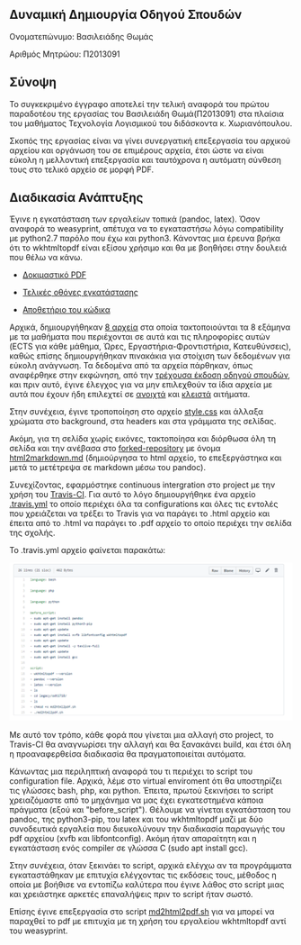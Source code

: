Δυναμική Δημιουργία Οδηγού Σπουδών
-----------------------------------------------------------------------------------------------------------------------------------
 Ονοματεπώνυμο: Βασιλειάδης Θωμάς
 
 Αριθμός Μητρώου: Π2013091
 
 Σύνοψη
-----------------------------------------------------------------------------------------------------------------------------------
Το συγκεκριμένο έγγραφο αποτελεί την τελική αναφορά του πρώτου παραδοτέου της εργασίας του Βασιλειάδη Θωμά(Π2013091) στα πλαίσια του μαθήματος Τεχνολογία Λογισμικού του διδάσκοντα κ. Χωριανόπουλου.

Σκοπός της εργασίας είναι να γίνει συνεργατική επεξεργασία του αρχικού αρχείου και οργάνωση του σε επιμέρους αρχεία, έτσι ώστε να είναι εύκολη η μελλοντική επεξεργασία και ταυτόχρονα η αυτόματη σύνθεση τους στο τελικό αρχείο σε μορφή PDF.

Διαδικασία Ανάπτυξης
-----------------------------------------------------------------------------------------------------------------------------------

Έγινε η εγκατάσταση των εργαλείων τοπικά (pandoc, latex). Όσον αναφορά το weasyprint, απέτυχα να το εγκαταστήσω λόγω compatibility με python2.7 παρόλο που έχω και python3. Κάνοντας μια έρευνα βρήκα ότι το wkhtmltopdf είναι εξίσου χρήσιμο και θα με βοηθήσει στην δουλειά που θέλω να κάνω.

- [Δοκιμαστικό PDF](https://github.com/ThomasVasileiadis/study-guide/blob/develop/dokimastiko.pdf)

- [Τελικές οθόνες εγκατάστασης](https://github.com/ThomasVasileiadis/study-guide/blob/develop/egkatastash.png)

- [Αποθετήριο του κώδικα](https://github.com/ThomasVasileiadis/study-guide)


Αρχικά, δημιουργήθηκαν [8 αρχεία](https://github.com/ThomasVasileiadis/study-guide/tree/master/undergraduate-studies1718) στα οποία τακτοποιούνται τα 8 εξάμηνα με τα μαθήματα που περιέχονται σε αυτά και τις πληροφορίες αυτών (ECTS για κάθε μάθημα, Ώρες, Εργαστήρια-Φροντιστήρια, Κατευθύνσεις), καθώς επίσης δημιουργήθηκαν πινακάκια για στοίχιση των δεδομένων για εύκολη ανάγνωση. Τα δεδομένα από τα αρχεία πάρθηκαν, όπως αναφέρθηκε στην εκφώνηση, από την [τρέχουσα έκδοση οδηγού σπουδών](https://github.com/ioniodi/study-guide/blob/master/legacy/odt1718/SG1718.md), και πριν αυτό, έγινε έλεγχος για να μην επιλεχθούν τα ίδια αρχεία με αυτά που έχουν ήδη επιλεχτεί σε [ανοιχτά](https://github.com/ioniodi/study-guide/pulls) και [κλειστά](https://github.com/ioniodi/study-guide/pulls?q=is%3Apr+is%3Aclosed) αιτήματα.

Στην συνέχεια, έγινε τροποποίηση στο αρχείο [style.css](https://github.com/ThomasVasileiadis/study-guide/blob/master/legacy/odt1718/style.css) και άλλαξα χρώματα στο background, στα headers και στα γράμματα της σελίδας.

Ακόμη, για τη σελίδα χωρίς εικόνες, τακτοποίησα και διόρθωσα όλη τη σελίδα και την ανέβασα στο [forked-repository](https://github.com/ThomasVasileiadis/study-guide/tree/master/legacy/odt1718) με όνομα [html2markdown.md](https://github.com/ThomasVasileiadis/study-guide/blob/master/legacy/odt1718/html2markdown.md) (δημιούργησα το html αρχείο, το επεξεργάστηκα και μετά το μετέτρεψα σε markdown μέσω του pandoc).

Συνεχίζοντας, εφαρμόστηκε continuous intergration στο project με την χρήση του [Travis-CI](https://travis-ci.org). Για αυτό το λόγο δημιουργήθηκε ένα αρχείο [.travis.yml](https://github.com/ThomasVasileiadis/study-guide/blob/develop/Screenshot_1.png) το οποίο περιέχει όλα τα configurations και όλες τις εντολές που χρειάζεται να τρέξει το Travis για να παράγει το .html αρχείο και έπειτα από το .html να παράγει το .pdf αρχείο το οποίο περιέχει την σελίδα της σχολής.

Το .travis.yml αρχείο φαίνεται παρακάτω:

![configuration file](https://github.com/ThomasVasileiadis/study-guide/blob/develop/Screenshot_1.png)

Με αυτό τον τρόπο, κάθε φορά που γίνεται μια αλλαγή στο project, το Travis-CI θα αναγνωρίσει την αλλαγή και θα ξανακάνει build, και έτσι όλη η προαναφερθείσα διαδικασία θα πραγματοποιείται αυτόματα.

Κάνωντας μια περιληπτική αναφορά του τι περιέχει το script του configuration file. Αρχικά, λέμε στο virtual enviroment ότι θα υποστηρίζει τις γλώσσες bash, php, και python. Έπειτα, πρωτού ξεκινήσει το script χρειαζόμαστε από το μηχάνημα να μας έχει εγκατεστημένα κάποια πράγματα (εξού και "before_script"). Θέλουμε να γίνεται εγκατάσταση του pandoc, της python3-pip, του latex και του wkhtmltopdf μαζί με δύο συνοδευτικά εργαλεία που διευκολύνουν την διαδικασία παραγωγής του pdf αρχείου (xvfb και libfontconfig). Ακόμη ήταν απαραίτητη και η εγκατάσταση ενός compiler σε γλώσσα C (sudo apt install gcc).

Στην συνέχεια, όταν ξεκινάει το script, αρχικά ελέγχω αν τα προγράμματα εγκαταστάθηκαν με επιτυχία ελέγχοντας τις εκδόσεις τους, μέθοδος η οποία με βοήθισε να εντοπίζω καλύτερα που έγινε λάθος στο script μιας και χρειάστηκε αρκετές επαναλήψεις πριν το script ήταν σωστό.

Επίσης έγινε επεξεργασία στο script [md2html2pdf.sh](https://github.com/ThomasVasileiadis/study-guide/blob/develop/legacy/odt1718/md2html2pdf.sh) για να μπορεί να παραχθεί το pdf με επιτυχία με τη χρήση του εργαλείου wkhtmltopdf αντί του weasyprint. 


